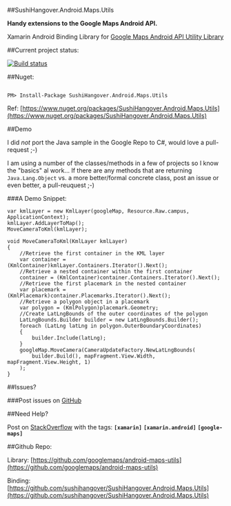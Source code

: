 
##SushiHangover.Android.Maps.Utils

**Handy extensions to the Google Maps Android API.**

Xamarin Android Binding Library for [Google Maps Android API Utility Library](https://developers.google.com/maps/documentation/android-api/utility/
)

##Current project status:

[![Build status](https://ci.appveyor.com/api/projects/status/6ju7624aikljjha1?svg=true)](https://ci.appveyor.com/project/sushihangover/sushihangover-android-maps-utils/branch/master)

##Nuget:

<div class="nuget-badge">
<p>
<code>
PM> Install-Package SushiHangover.Android.Maps.Utils
</code>
</p>
</div>

Ref: [https://www.nuget.org/packages/SushiHangover.Android.Maps.Utils](https://www.nuget.org/packages/SushiHangover.Android.Maps.Utils)

##Demo

I did *not* port the Java sample in the Google Repo to C#, would love a pull-request ;-)

I am using a number of the classes/methods in a few of projects so I know the "basics" al work... If there are any methods that are returning `Java.Lang.Object` vs. a more better/formal concrete class, post an issue or even better, a pull-reuquest ;-)

###A Demo Snippet:

~~~
var kmlLayer = new KmlLayer(googleMap, Resource.Raw.campus, ApplicationContext);
kmlLayer.AddLayerToMap();
MoveCameraToKml(kmlLayer);
~~~
	
	void MoveCameraToKml(KmlLayer kmlLayer)
	{
		//Retrieve the first container in the KML layer
		var container = (KmlContainer)kmlLayer.Containers.Iterator().Next();
		//Retrieve a nested container within the first container
		container = (KmlContainer)container.Containers.Iterator().Next();
		//Retrieve the first placemark in the nested container
		var placemark = (KmlPlacemark)container.Placemarks.Iterator().Next();
		//Retrieve a polygon object in a placemark
		var polygon = (KmlPolygon)placemark.Geometry;
		//Create LatLngBounds of the outer coordinates of the polygon
		LatLngBounds.Builder builder = new LatLngBounds.Builder();
		foreach (LatLng latLng in polygon.OuterBoundaryCoordinates)
		{
			builder.Include(latLng);
		}
	    googleMap.MoveCamera(CameraUpdateFactory.NewLatLngBounds(
			builder.Build(), mapFragment.View.Width, mapFragment.View.Height, 1)
		);
	}

##Issues?

###Post issues on [GitHub](https://github.com/sushihangover/SushiHangover.Android.Maps.Utils/issues)

##Need Help?

Post on [StackOverflow](http://stackoverflow.com/questions/tagged/xamarin+Xamarin.Android+google-maps) with the tags: **`[xamarin]`** **`[xamarin.android]`** **`[google-maps]`**

##Github Repo:

Library: [https://github.com/googlemaps/android-maps-utils](https://github.com/googlemaps/android-maps-utils)

Binding: [https://github.com/sushihangover/SushiHangover.Android.Maps.Utils](https://github.com/sushihangover/SushiHangover.Android.Maps.Utils)